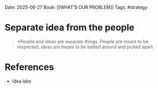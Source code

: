 Date: 2025-06-27
Book: [[WHAT'S OUR PROBLEM]]
Tags: #strategy 
# Separate idea from the people

>*People and ideas are separate things. People are meant to be respected, ideas are meant to be batted around and picked apart

# References
- Idea labs 